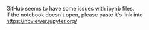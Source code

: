 GitHub seems to have some issues with ipynb files. <br/>
If the notebook doesn't open, please paste it's link into https://nbviewer.jupyter.org/
